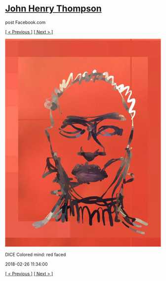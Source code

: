 # [John Henry Thompson](../README.md)
post Facebook.com

[[ < Previous ]](2018-03-02-2.md) [[ Next > ]](2018-02-24-1.md)

[![](../media/2018-02-26/Timeline-Photos-DICE-Colored-mind-red-faced.jpg)](../README.md)

DICE Colored mind: red faced

2018-02-26 11:34:00

[[ < Previous ]](2018-03-02-2.md) [[ Next > ]](2018-02-24-1.md)